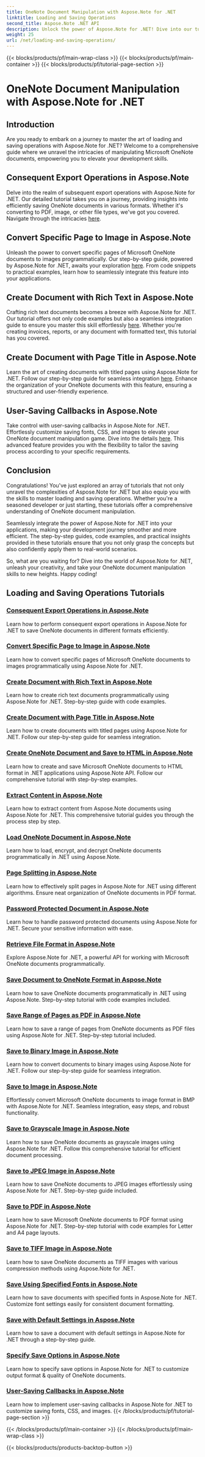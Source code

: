 ```yaml
---
title: OneNote Document Manipulation with Aspose.Note for .NET 
linktitle: Loading and Saving Operations
second_title: Aspose.Note .NET API
description: Unlock the power of Aspose.Note for .NET! Dive into our tutorials for step-by-step guidance on loading, saving, and manipulating OneNote documents effortlessly.
weight: 25
url: /net/loading-and-saving-operations/
---
```


{{< blocks/products/pf/main-wrap-class >}}
{{< blocks/products/pf/main-container >}}
{{< blocks/products/pf/tutorial-page-section >}}

# OneNote Document Manipulation with Aspose.Note for .NET


## Introduction

Are you ready to embark on a journey to master the art of loading and saving operations with Aspose.Note for .NET? Welcome to a comprehensive guide where we unravel the intricacies of manipulating Microsoft OneNote documents, empowering you to elevate your development skills.

## Consequent Export Operations in Aspose.Note
Delve into the realm of subsequent export operations with Aspose.Note for .NET. Our detailed tutorial takes you on a journey, providing insights into efficiently saving OneNote documents in various formats. Whether it's converting to PDF, image, or other file types, we've got you covered. Navigate through the intricacies [here](./consequent-export-operations/).

## Convert Specific Page to Image in Aspose.Note
Unleash the power to convert specific pages of Microsoft OneNote documents to images programmatically. Our step-by-step guide, powered by Aspose.Note for .NET, awaits your exploration [here](./convert-specific-page-to-image/). From code snippets to practical examples, learn how to seamlessly integrate this feature into your applications.

## Create Document with Rich Text in Aspose.Note
Crafting rich text documents becomes a breeze with Aspose.Note for .NET. Our tutorial offers not only code examples but also a seamless integration guide to ensure you master this skill effortlessly [here](./create-doc-with-rich-text/). Whether you're creating invoices, reports, or any document with formatted text, this tutorial has you covered.

## Create Document with Page Title in Aspose.Note
Learn the art of creating documents with titled pages using Aspose.Note for .NET. Follow our step-by-step guide for seamless integration [here](./create-doc-with-page-title/). Enhance the organization of your OneNote documents with this feature, ensuring a structured and user-friendly experience.

## User-Saving Callbacks in Aspose.Note
Take control with user-saving callbacks in Aspose.Note for .NET. Effortlessly customize saving fonts, CSS, and images to elevate your OneNote document manipulation game. Dive into the details [here](./user-saving-callbacks/). This advanced feature provides you with the flexibility to tailor the saving process according to your specific requirements.

## Conclusion

Congratulations! You've just explored an array of tutorials that not only unravel the complexities of Aspose.Note for .NET but also equip you with the skills to master loading and saving operations. Whether you're a seasoned developer or just starting, these tutorials offer a comprehensive understanding of OneNote document manipulation.

Seamlessly integrate the power of Aspose.Note for .NET into your applications, making your development journey smoother and more efficient. The step-by-step guides, code examples, and practical insights provided in these tutorials ensure that you not only grasp the concepts but also confidently apply them to real-world scenarios.

So, what are you waiting for? Dive into the world of Aspose.Note for .NET, unleash your creativity, and take your OneNote document manipulation skills to new heights. Happy coding!

## Loading and Saving Operations Tutorials
### [Consequent Export Operations in Aspose.Note](./consequent-export-operations/)
Learn how to perform consequent export operations in Aspose.Note for .NET to save OneNote documents in different formats efficiently.
### [Convert Specific Page to Image in Aspose.Note](./convert-specific-page-to-image/)
Learn how to convert specific pages of Microsoft OneNote documents to images programmatically using Aspose.Note for .NET.
### [Create Document with Rich Text in Aspose.Note](./create-doc-with-rich-text/)
Learn how to create rich text documents programmatically using Aspose.Note for .NET. Step-by-step guide with code examples.
### [Create Document with Page Title in Aspose.Note](./create-doc-with-page-title/)
Learn how to create documents with titled pages using Aspose.Note for .NET. Follow our step-by-step guide for seamless integration.
### [Create OneNote Document and Save to HTML in Aspose.Note](./create-onenote-doc-save-to-html/)
Learn how to create and save Microsoft OneNote documents to HTML format in .NET applications using Aspose.Note API. Follow our comprehensive tutorial with step-by-step examples.
### [Extract Content in Aspose.Note](./extract-content/)
Learn how to extract content from Aspose.Note documents using Aspose.Note for .NET. This comprehensive tutorial guides you through the process step by step.
### [Load OneNote Document in Aspose.Note](./load-onenote-document/)
Learn how to load, encrypt, and decrypt OneNote documents programmatically in .NET using Aspose.Note.
### [Page Splitting in Aspose.Note](./page-splitting/)
Learn how to effectively split pages in Aspose.Note for .NET using different algorithms. Ensure neat organization of OneNote documents in PDF format.
### [Password Protected Document in Aspose.Note](./password-protected-document/)
Learn how to handle password protected documents using Aspose.Note for .NET. Secure your sensitive information with ease.
### [Retrieve File Format in Aspose.Note](./retrieve-file-format/)
Explore Aspose.Note for .NET, a powerful API for working with Microsoft OneNote documents programmatically.
### [Save Document to OneNote Format in Aspose.Note](./save-doc-to-onenote-format/)
Learn how to save OneNote documents programmatically in .NET using Aspose.Note. Step-by-step tutorial with code examples included.
### [Save Range of Pages as PDF in Aspose.Note](./save-range-pages-as-pdf/)
Learn how to save a range of pages from OneNote documents as PDF files using Aspose.Note for .NET. Step-by-step tutorial included.
### [Save to Binary Image in Aspose.Note](./save-to-binary-image/)
Learn how to convert documents to binary images using Aspose.Note for .NET. Follow our step-by-step guide for seamless integration.
### [Save to Image in Aspose.Note](./save-to-image/)
Effortlessly convert Microsoft OneNote documents to image format in BMP with Aspose.Note for .NET. Seamless integration, easy steps, and robust functionality.
### [Save to Grayscale Image in Aspose.Note](./save-to-grayscale-image/)
Learn how to save OneNote documents as grayscale images using Aspose.Note for .NET. Follow this comprehensive tutorial for efficient document processing.
### [Save to JPEG Image in Aspose.Note](./save-to-jpeg-image/)
Learn how to save OneNote documents to JPEG images effortlessly using Aspose.Note for .NET. Step-by-step guide included.
### [Save to PDF in Aspose.Note](./save-to-pdf/)
Learn how to save Microsoft OneNote documents to PDF format using Aspose.Note for .NET. Step-by-step tutorial with code examples for Letter and A4 page layouts.
### [Save to TIFF Image in Aspose.Note](./save-to-tiff-image/)
Learn how to save OneNote documents as TIFF images with various compression methods using Aspose.Note for .NET.
### [Save Using Specified Fonts in Aspose.Note](./save-using-specified-fonts/)
Learn how to save documents with specified fonts in Aspose.Note for .NET. Customize font settings easily for consistent document formatting.
### [Save with Default Settings in Aspose.Note](./save-with-default-settings/)
Learn how to save a document with default settings in Aspose.Note for .NET through a step-by-step guide.
### [Specify Save Options in Aspose.Note](./specify-save-options/)
Learn how to specify save options in Aspose.Note for .NET to customize output format & quality of OneNote documents.
### [User-Saving Callbacks in Aspose.Note](./user-saving-callbacks/)
Learn how to implement user-saving callbacks in Aspose.Note for .NET to customize saving fonts, CSS, and images.
{{< /blocks/products/pf/tutorial-page-section >}}

{{< /blocks/products/pf/main-container >}}
{{< /blocks/products/pf/main-wrap-class >}}

{{< blocks/products/products-backtop-button >}}
